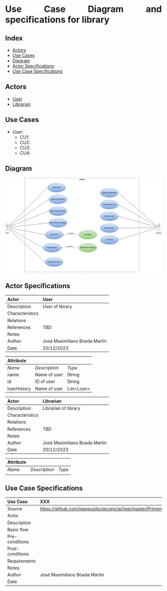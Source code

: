 <div align="justify">

# Use Case Diagram and specifications for library

## Index
- [Actors](#index01)
- [Use Cases](#index02)
- [Diagram](#index03)
- [Actor Specifications](#index04)
- [Use Case Specifications](#index05)

## Actors <a name="index01"></a>
- [User](#actor1spec)
- [Librarian](#actor2spec)
## Use Cases <a name="index02"></a>

- User:
    - CU1:
    - CU2:
    - CU3:
    - CU4:

## Diagram <a name="index03"></a>

<img src="usecaselibrary.png"/>

## Actor Specifications <a name="index04"></a>

<a name="actor1spec"></a>

| Actor | User |
|---|---|
| Description  | User of library |
| Characteristics  |  |
| Relations |  |
| References | _TBD_ |
|  Notes |  |
| Author  | José Maximiliano Boada Martín |
| Date | 20/12/2023 |

|  Attribute |||
|---|---|---|
| _Name_  | _Description_  | _Type_ |
| name | Name of user | String
| id | ID of user | String
| loanHistory | Name of user | List\<Loan>

<a name="actor2spec"></a>

| Actor | Librarian |
|---|---|
| Description  | Librarian of library |
| Characteristics  |  |
| Relations |  |
| References | _TBD_ |
|  Notes |  |
| Author  | José Maximiliano Boada Martín |
| Date | 20/12/2023 |

|  Attribute |||
|---|---|---|
| _Name_  | _Description_  | _Type_ |
| | |

## Use Case Specifications <a name="index05"></a>

| Use Case | XXX | 
|---|---|
| Source  | https://github.com/jpexposito/docencia/tree/master/Primero/ETS/PROYECTO  |
| Actor  |  |
| Description |  |
| Basic flow |  |
| Pre-conditions |  |  
| Post-conditions  |  |  
|  Requirements |  |
|  Notes |  |
| Author  | José Maximiliano Boada Martín |
| Date |  |

</div>